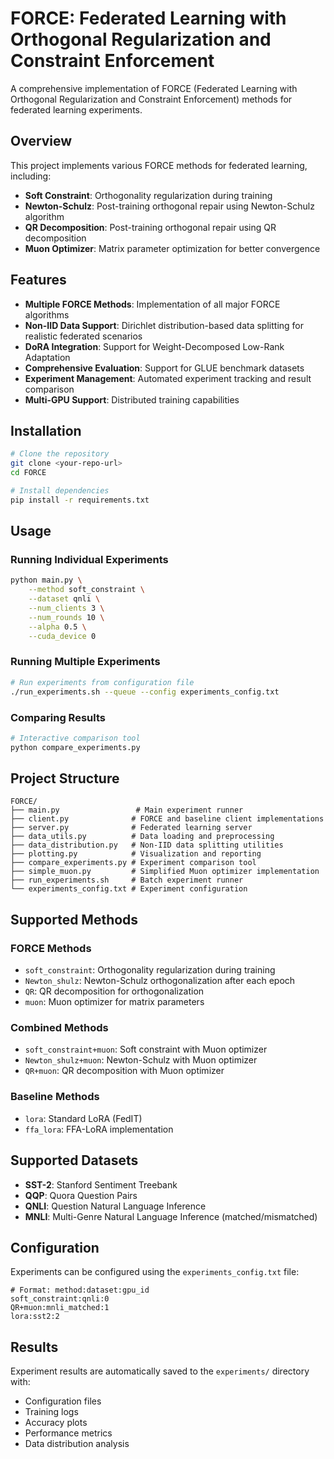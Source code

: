 # FORCE: Federated Learning with Orthogonal Regularization and Constraint Enforcement

A comprehensive implementation of FORCE (Federated Learning with Orthogonal Regularization and Constraint Enforcement) methods for federated learning experiments.

## Overview

This project implements various FORCE methods for federated learning, including:

- **Soft Constraint**: Orthogonality regularization during training
- **Newton-Schulz**: Post-training orthogonal repair using Newton-Schulz algorithm
- **QR Decomposition**: Post-training orthogonal repair using QR decomposition
- **Muon Optimizer**: Matrix parameter optimization for better convergence

## Features

- **Multiple FORCE Methods**: Implementation of all major FORCE algorithms
- **Non-IID Data Support**: Dirichlet distribution-based data splitting for realistic federated scenarios
- **DoRA Integration**: Support for Weight-Decomposed Low-Rank Adaptation
- **Comprehensive Evaluation**: Support for GLUE benchmark datasets
- **Experiment Management**: Automated experiment tracking and result comparison
- **Multi-GPU Support**: Distributed training capabilities

## Installation

```bash
# Clone the repository
git clone <your-repo-url>
cd FORCE

# Install dependencies
pip install -r requirements.txt
```

## Usage

### Running Individual Experiments

```bash
python main.py \
    --method soft_constraint \
    --dataset qnli \
    --num_clients 3 \
    --num_rounds 10 \
    --alpha 0.5 \
    --cuda_device 0
```

### Running Multiple Experiments

```bash
# Run experiments from configuration file
./run_experiments.sh --queue --config experiments_config.txt
```

### Comparing Results

```bash
# Interactive comparison tool
python compare_experiments.py
```

## Project Structure

```
FORCE/
├── main.py                 # Main experiment runner
├── client.py              # FORCE and baseline client implementations
├── server.py              # Federated learning server
├── data_utils.py          # Data loading and preprocessing
├── data_distribution.py   # Non-IID data splitting utilities
├── plotting.py            # Visualization and reporting
├── compare_experiments.py # Experiment comparison tool
├── simple_muon.py         # Simplified Muon optimizer implementation
├── run_experiments.sh     # Batch experiment runner
└── experiments_config.txt # Experiment configuration
```

## Supported Methods

### FORCE Methods
- `soft_constraint`: Orthogonality regularization during training
- `Newton_shulz`: Newton-Schulz orthogonalization after each epoch
- `QR`: QR decomposition for orthogonalization
- `muon`: Muon optimizer for matrix parameters

### Combined Methods
- `soft_constraint+muon`: Soft constraint with Muon optimizer
- `Newton_shulz+muon`: Newton-Schulz with Muon optimizer
- `QR+muon`: QR decomposition with Muon optimizer

### Baseline Methods
- `lora`: Standard LoRA (FedIT)
- `ffa_lora`: FFA-LoRA implementation

## Supported Datasets

- **SST-2**: Stanford Sentiment Treebank
- **QQP**: Quora Question Pairs
- **QNLI**: Question Natural Language Inference
- **MNLI**: Multi-Genre Natural Language Inference (matched/mismatched)

## Configuration

Experiments can be configured using the `experiments_config.txt` file:

```
# Format: method:dataset:gpu_id
soft_constraint:qnli:0
QR+muon:mnli_matched:1
lora:sst2:2
```

## Results

Experiment results are automatically saved to the `experiments/` directory with:
- Configuration files
- Training logs
- Accuracy plots
- Performance metrics
- Data distribution analysis